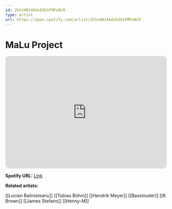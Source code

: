```yaml
---
id: 2kScHNJ4AdsEdU1FMPsNLM
type: artist
url: https://open.spotify.com/artist/2kScHNJ4AdsEdU1FMPsNLM
---
```

# MaLu Project

<iframe style="border-radius:12px" src="https://open.spotify.com/embed/artist/2kScHNJ4AdsEdU1FMPsNLM" width="100%" height="352" frameBorder="0" allowfullscreen="" allow="autoplay; clipboard-write; encrypted-media; fullscreen; picture-in-picture" loading="lazy"></iframe>

**Spotify URL:** [Link](https://open.spotify.com/artist/2kScHNJ4AdsEdU1FMPsNLM)

**Related artists:**

[[Lucian Balinisteanu]]
[[Tobias Böhm]]
[[Hendrik Meyer]]
[[Basslouder]]
[[K Brown]]
[[James Stefano]]
[[Henny-M]]
